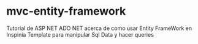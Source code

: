 # mvc-entity-framework
Tutorial de ASP NET ADO NET acerca de como usar Entity FrameWork en Inspinia Template para manipular Sql Data y hacer queries
